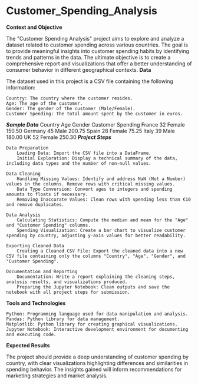 # Customer_Spending_Analysis
**Context and Objective**

The "Customer Spending Analysis" project aims to explore and analyze a dataset related to customer spending across various countries. The goal is to provide meaningful insights into customer spending habits by identifying trends and patterns in the data. The ultimate objective is to create a comprehensive report and visualizations that offer a better understanding of consumer behavior in different geographical contexts.
**Data**

The dataset used in this project is a CSV file containing the following information:

    Country: The country where the customer resides.
    Age: The age of the customer.
    Gender: The gender of the customer (Male/Female).
    Customer Spending: The total amount spent by the customer in euros.

***Sample Data***
Country	Age	Gender	Customer Spending
France	32	Female	150.50
Germany	45	Male	200.75
Spain	28	Female	75.25
Italy	39	Male	180.00
UK	52	Female	250.30
***Project Steps***

    Data Preparation
        Loading Data: Import the CSV file into a DataFrame.
        Initial Exploration: Display a technical summary of the data, including data types and the number of non-null values.

    Data Cleaning
        Handling Missing Values: Identify and address NaN (Not a Number) values in the columns. Remove rows with critical missing values.
        Data Type Conversion: Convert ages to integers and spending amounts to floats if necessary.
        Removing Inaccurate Values: Clean rows with spending less than €10 and remove duplicates.

    Data Analysis
        Calculating Statistics: Compute the median and mean for the "Age" and "Customer Spending" columns.
        Spending Visualization: Create a bar chart to visualize customer spending by country, adjusting y-axis values for better readability.

    Exporting Cleaned Data
        Creating a Cleaned CSV File: Export the cleaned data into a new CSV file containing only the columns "Country", "Age", "Gender", and "Customer Spending".

    Documentation and Reporting
        Documentation: Write a report explaining the cleaning steps, analysis results, and visualizations produced.
        Preparing the Jupyter Notebook: Clean outputs and save the notebook with all project steps for submission.

**Tools and Technologies**

    Python: Programming language used for data manipulation and analysis.
    Pandas: Python library for data management.
    Matplotlib: Python library for creating graphical visualizations.
    Jupyter Notebook: Interactive development environment for documenting and executing code.

**Expected Results**

The project should provide a deep understanding of customer spending by country, with clear visualizations highlighting differences and similarities in spending behavior. The insights gained will inform recommendations for marketing strategies and market analysis.
